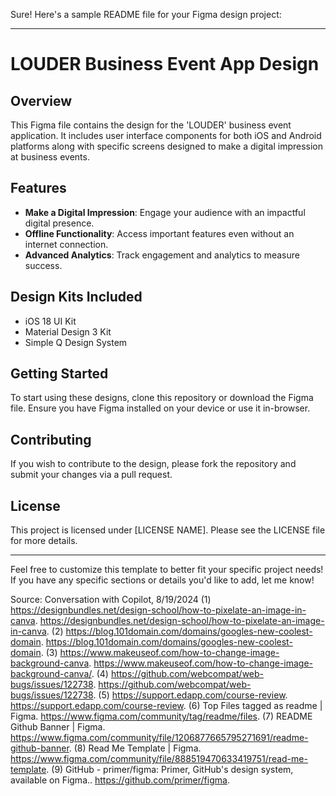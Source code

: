 Sure! Here's a sample README file for your Figma design project:

---

# LOUDER Business Event App Design

## Overview
This Figma file contains the design for the 'LOUDER' business event application. It includes user interface components for both iOS and Android platforms along with specific screens designed to make a digital impression at business events.

## Features
- **Make a Digital Impression**: Engage your audience with an impactful digital presence.
- **Offline Functionality**: Access important features even without an internet connection.
- **Advanced Analytics**: Track engagement and analytics to measure success.

## Design Kits Included
- iOS 18 UI Kit
- Material Design 3 Kit
- Simple Q Design System

## Getting Started
To start using these designs, clone this repository or download the Figma file. Ensure you have Figma installed on your device or use it in-browser.

## Contributing
If you wish to contribute to the design, please fork the repository and submit your changes via a pull request.

## License
This project is licensed under [LICENSE NAME]. Please see the LICENSE file for more details.

---

Feel free to customize this template to better fit your specific project needs! If you have any specific sections or details you'd like to add, let me know!

Source: Conversation with Copilot, 8/19/2024
(1) https://designbundles.net/design-school/how-to-pixelate-an-image-in-canva. https://designbundles.net/design-school/how-to-pixelate-an-image-in-canva.
(2) https://blog.101domain.com/domains/googles-new-coolest-domain. https://blog.101domain.com/domains/googles-new-coolest-domain.
(3) https://www.makeuseof.com/how-to-change-image-background-canva. https://www.makeuseof.com/how-to-change-image-background-canva/.
(4) https://github.com/webcompat/web-bugs/issues/122738. https://github.com/webcompat/web-bugs/issues/122738.
(5) https://support.edapp.com/course-review. https://support.edapp.com/course-review.
(6) Top Files tagged as readme | Figma. https://www.figma.com/community/tag/readme/files.
(7) README Github Banner | Figma. https://www.figma.com/community/file/1206877665795271691/readme-github-banner.
(8) Read Me Template | Figma. https://www.figma.com/community/file/888519470633419751/read-me-template.
(9) GitHub - primer/figma: Primer, GitHub's design system, available on Figma.. https://github.com/primer/figma.
